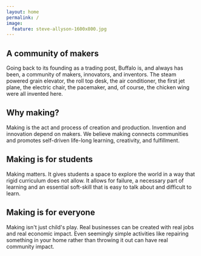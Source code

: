 ```yaml
---
layout: home
permalink: /
image:
  feature: steve-allyson-1600x800.jpg
---
```


<div class="tiles">

<div class="tile">
  <h2 class="post-title">A community of makers</h2>
  <p class="post-excerpt">Going back to its founding as a trading post, Buffalo is, and always has been, a community of makers, innovators, and inventors. The steam powered grain elevator, the roll top desk, the air conditioner, the first jet plane, the electric chair, the pacemaker, and, of course, the chicken wing were all invented here.</p>
</div><!-- /.tile -->

<div class="tile">
  <h2 class="post-title">Why making?</h2>
  <p class="post-excerpt">Making is the act and process of creation and production. Invention and innovation depend on makers. We believe making connects communities and promotes self-driven life-long learning, creativity, and fulfillment.</p>
</div><!-- /.tile -->

<div class="tile">
  <h2 class="post-title">Making is for students</h2>
  <p class="post-excerpt">Making matters. It gives students a space to explore the world in a way that rigid curriculum does not allow. It allows for failure, a necessary part of learning and an essential soft-skill that is easy to talk about and difficult to learn.</p>
</div><!-- /.tile -->

<div class="tile">
  <h2 class="post-title">Making is for everyone</h2>
  <p class="post-excerpt">Making isn't just child's play. Real businesses can be created with real jobs and real economic impact. Even seemingly simple activities like repairing something in your home rather than throwing it out can have real community impact.</p>
</div><!-- /.tile -->

</div><!-- /.tiles -->
